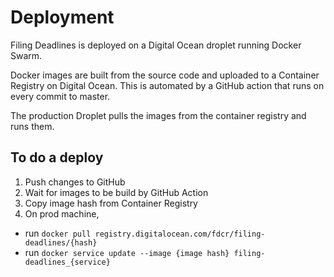 # Deployment

Filing Deadlines is deployed on a Digital Ocean droplet running Docker Swarm.

Docker images are built from the source code and uploaded to a Container Registry on Digital Ocean. This is automated by a GitHub action that runs on every commit to master.

The production Droplet pulls the images from the container registry and runs them.


## To do a deploy

1. Push changes to GitHub
2. Wait for images to be build by GitHub Action
3. Copy image hash from Container Registry
4. On prod machine,
 - run `docker pull registry.digitalocean.com/fdcr/filing-deadlines/{hash}`
 - run `docker service update --image {image hash} filing-deadlines_{service}`
